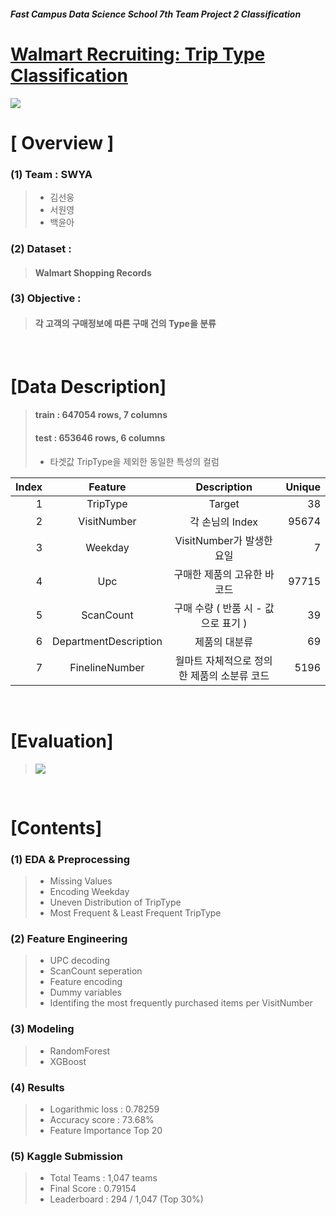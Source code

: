##### Fast Campus Data Science School 7th Team Project 2 Classification
# [Walmart Recruiting: Trip Type Classification](https://www.kaggle.com/c/walmart-recruiting-trip-type-classification#description)


![](https://github.com/yunah0515/dss7_SWYA_walmart/blob/master/image/walmart_triptypes640.png?raw=true)


# [ Overview ]

### (1) Team : SWYA 
> - 김선웅 
> - 서원영 
> - 백윤아 

### (2) Dataset : 
> #### Walmart Shopping Records

### (3) Objective : 
> #### 각 고객의 구매정보에 따른 구매 건의 Type을 분류

<br>

# [Data Description]

> #### train : 647054 rows, 7 columns
> #### test : 653646 rows, 6 columns
> - 타겟값 TripType을 제외한 동일한 특성의 컬럼

| Index | Feature               | Description                                  | Unique |
|-------:|:-----------------------:|:----------------------------------------------:|--------:|
| 1     | TripType              | Target                                       | 38     |
| 2     | VisitNumber           | 각 손님의 Index                              | 95674  |
| 3     | Weekday               | VisitNumber가 발생한 요일                    | 7      |
| 4     | Upc                   | 구매한 제품의 고유한 바코드                  | 97715  |
| 5     | ScanCount             | 구매 수량 ( 반품 시 - 값으로 표기 )          | 39     |
| 6     | DepartmentDescription | 제품의 대분류                                | 69     |
| 7     | FinelineNumber        | 월마트 자체적으로 정의 한 제품의 소분류 코드 | 5196   |


<br>

# [Evaluation]
> ![](https://github.com/yunah0515/dss7_SWYA_walmart/blob/master/image/evaluation.png?raw=true)

<br>

# [Contents]

### (1) EDA & Preprocessing
> - Missing Values
> - Encoding Weekday 
> - Uneven Distribution of TripType
> - Most Frequent & Least Frequent TripType

### (2) Feature Engineering
> - UPC decoding
> - ScanCount seperation
> - Feature encoding
> - Dummy variables
> - Identifing the most frequently purchased items per VisitNumber

### (3) Modeling
> - RandomForest
> - XGBoost

### (4) Results
> - Logarithmic loss : 0.78259
> - Accuracy score : 73.68%
> - Feature Importance Top 20

### (5) Kaggle Submission
> - Total Teams : 1,047 teams 
> - Final Score : 0.79154
> - Leaderboard : 294 / 1,047 (Top 30%)
